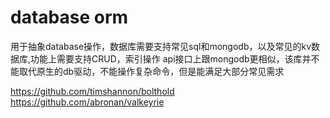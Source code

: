 # database orm
用于抽象database操作，数据库需要支持常见sql和mongodb，以及常见的kv数据库,功能上需要支持CRUD，索引操作
api接口上跟mongodb更相似，该库并不能取代原生的db驱动，不能操作复杂命令，但是能满足大部分常见需求

https://github.com/timshannon/bolthold
https://github.com/abronan/valkeyrie